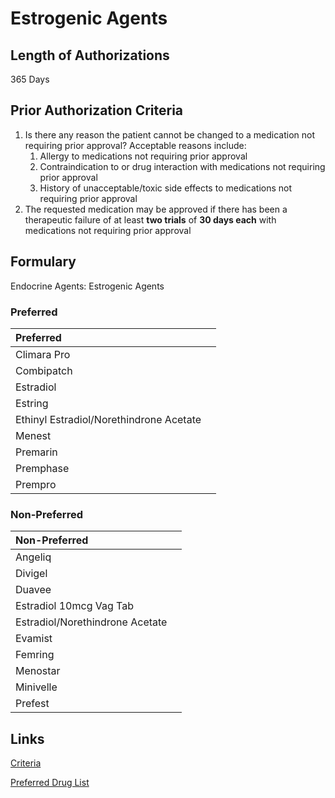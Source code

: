# Estrogenic Agents

## Length of Authorizations

365 Days

## Prior Authorization Criteria

1.  Is there any reason the patient cannot be changed to a medication not requiring prior approval? Acceptable reasons include:
    1.  Allergy to medications not requiring prior approval
    2.  Contraindication to or drug interaction with medications not requiring prior approval
    3.  History of unacceptable/toxic side effects to medications not requiring prior approval
2.  The requested medication may be approved if there has been a therapeutic failure of at least **two trials** of **30 days each** with medications not requiring prior approval

## Formulary

Endocrine Agents: Estrogenic Agents

### Preferred

| Preferred                               |      |
| :-------------------------------------- | ---: |
| Climara Pro                             |      |
| Combipatch                              |      |
| Estradiol                               |      |
| Estring                                 |      |
| Ethinyl Estradiol/Norethindrone Acetate |      |
| Menest                                  |      |
| Premarin                                |      |
| Premphase                               |      |
| Prempro                                 |      |

### Non-Preferred

| Non-Preferred                   |      |
| :------------------------------ | ---: |
| Angeliq                         |      |
| Divigel                         |      |
| Duavee                          |      |
| Estradiol 10mcg Vag Tab         |      |
| Estradiol/Norethindrone Acetate |      |
| Evamist                         |      |
| Femring                         |      |
| Menostar                        |      |
| Minivelle                       |      |
| Prefest                         |      |

## Links

[Criteria](https://pharmacy.medicaid.ohio.gov/sites/default/files/20220415_UPDL_Criteria_FINAL_.pdf#page=51)

[Preferred Drug List](https://pharmacy.medicaid.ohio.gov/sites/default/files/20220701_UPDL_FINAL.pdf#page=20)